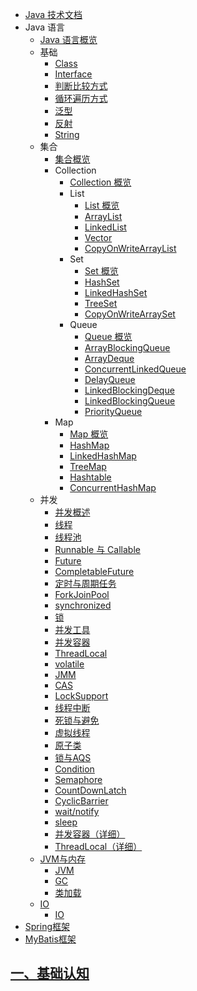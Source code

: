 
* [Java 技术文档](Java/)
* Java 语言
  - [Java 语言概览](Java/Java/Java语言概览.md)
  - 基础
      - [Class](Java/Java/基础/1-Class.md)
      - [Interface](Java/Java/基础/2-Interface.md)
      - [判断比较方式](Java/Java/基础/3-判断比较方式.md)
      - [循环遍历方式](Java/Java/基础/4-循环遍历方式.md)
      - [泛型](Java/Java/基础/5-泛型.md)
      - [反射](Java/Java/基础/6-反射.md)
      - [String](Java/Java/基础/7-String.md)
  - 集合
    - [集合概览](Java/Java/集合/集合概览.md)
    - Collection
      - [Collection 概览](Java/Java/集合/Collection/Collection概览.md)
      - List
        - [List 概览](Java/Java/集合/Collection/List/List概览.md)
        - [ArrayList](Java/Java/集合/Collection/List/ArrayList.md)
        - [LinkedList](Java/Java/集合/Collection/List/LinkedList.md)
        - [Vector](Java/Java/集合/Collection/List/Vector.md)
        - [CopyOnWriteArrayList](Java/Java/集合/Collection/List/CopyOnWriteArrayList.md)
      - Set
        - [Set 概览](Java/Java/集合/Collection/Set/Set概览.md)
        - [HashSet](Java/Java/集合/Collection/Set/HashSet.md)
        - [LinkedHashSet](Java/Java/集合/Collection/Set/LinkedHashSet.md)
        - [TreeSet](Java/Java/集合/Collection/Set/TreeSet.md)
        - [CopyOnWriteArraySet](Java/Java/集合/Collection/Set/CopyOnWriteArraySet.md)
      - Queue 
        - [Queue 概览](Java/Java/集合/Collection/Queue/Queue概览.md)
        - [ArrayBlockingQueue](Java/Java/集合/Collection/Queue/ArrayBlockingQueue.md)
        - [ArrayDeque](Java/Java/集合/Collection/Queue/ArrayDeque.md)
        - [ConcurrentLinkedQueue](Java/Java/集合/Collection/Queue/ConcurrentLinkedQueue.md)
        - [DelayQueue](Java/Java/集合/Collection/Queue/DelayQueue.md)
        - [LinkedBlockingDeque](Java/Java/集合/Collection/Queue/LinkedBlockingDeque.md)
        - [LinkedBlockingQueue](Java/Java/集合/Collection/Queue/LinkedBlockingQueue.md)
        - [PriorityQueue](Java/Java/集合/Collection/Queue/PriorityQueue.md)
    - Map
      - [Map 概览](Java/Java/集合/Map/Map概览.md)
      - [HashMap](Java/Java/集合/Map/HashMap.md)
      - [LinkedHashMap](Java/Java/集合/Map/LinkedHashMap.md)
      - [TreeMap](Java/Java/集合/Map/TreeMap.md)
      - [Hashtable](Java/Java/集合/Map/Hashtable.md)
      - [ConcurrentHashMap](Java/Java/集合/Map/ConcurrentHashMap.md)
  - 并发
    - [并发概述](Java/Java/并发/并发概述.md)
    - [线程](Java/Java/并发/线程.md)
    - [线程池](Java/Java/并发/线程池.md)
    - [Runnable 与 Callable](Java/Java/并发/Callable&Runnable.md)
    - [Future](Java/Java/并发/Future.md)
    - [CompletableFuture](Java/Java/并发/CompletableFuture.md)
    - [定时与周期任务](Java/Java/并发/定时任务.md)
    - [ForkJoinPool](Java/Java/并发/ForkJoinPool.md)
    - [synchronized](Java/Java/并发/synchronized.md)
    - [锁](Java/Java/并发/锁.md)
    - [并发工具](Java/Java/并发/并发工具.md)
    - [并发容器](Java/Java/并发/并发容器.md)
    - [ThreadLocal](Java/Java/并发/ThreadLocal.md)
    - [volatile](Java/Java/并发/volatile.md)
    - [JMM](Java/Java/并发/JMM.md)
    - [CAS](Java/Java/并发/CAS.md)
    - [LockSupport](Java/Java/并发/LockSupport.md)
    - [线程中断](Java/Java/并发/线程中断.md)
    - [死锁与避免](Java/Java/并发/死锁与避免.md)
    - [虚拟线程](Java/Java/并发/虚拟线程.md)
    - [原子类](Java/Java/并发/atomic.md)
    - [锁与AQS](Java/Java/并发/lock.md)
    - [Condition](Java/Java/并发/condition.md)
    - [Semaphore](Java/Java/并发/semaphore.md)
    - [CountDownLatch](Java/Java/并发/countdown-latch.md)
    - [CyclicBarrier](Java/Java/并发/cyclic-barrier.md)
    - [wait/notify](Java/Java/并发/wait-notify.md)
    - [sleep](Java/Java/并发/sleep.md)
    - [并发容器（详细）](Java/Java/并发/concurrent-containers.md)
    - [ThreadLocal（详细）](Java/Java/并发/threadlocal-detail.md)
  - [JVM与内存](Java/Java/JVM/)
    - [JVM](Java/Java/JVM/JVM.md)
    - [GC](Java/Java/JVM/GC.md)
    - [类加载](Java/Java/JVM/类加载.md)
  - [IO](Java/Java/IO/)
    - [IO](Java/Java/IO/IO.md)
* [Spring框架](Java/Spring/)
* [MyBatis框架](Java/MyBatis/)
<h2 id="一、基础认知"><a href="#/Java/Java/%E5%9F%BA%E7%A1%80/1-Class?id=%e4%b8%80%e3%80%81%e5%9f%ba%e7%a1%80%e8%ae%a4%e7%9f%a5" data-id="一、基础认知" class="anchor"><span>一、基础认知</span></a></h2>